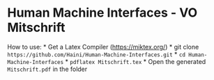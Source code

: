 # Human Machine Interfaces - VO Mitschrift

How to use:
    * Get a Latex Compiler (https://miktex.org/)
    * git clone `https://github.com/Haini/Human-Machine-Interfaces.git`
    * `cd Human-Machine-Interfaces`
    * `pdflatex Mitschrift.tex`
    * Open the generated `Mitschrift.pdf` in the folder
